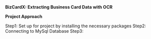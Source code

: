 **BizCardX: Extracting Business Card Data with OCR**

**Project Approach**

Step1: Set up for project by installing the necessary packages 
Step2: Connecting to MySql Database 
Step3: 
